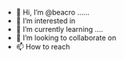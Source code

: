 - 👋 Hi, I’m @beacro ......
- 👀 I’m interested in 
- 🌱 I’m currently learning ....
- 💞️ I’m looking to collaborate on 
- 📫 How to reach 

<!---
beacro/beacro is a ✨ special ✨ repository because its `README.md` (this file) appears on your GitHub profile.
You can click the Preview link to take a look at your changes.
--->
